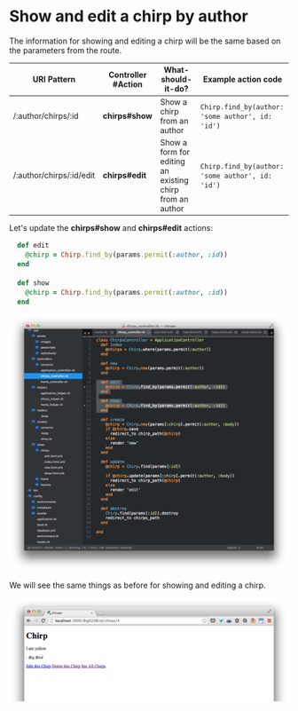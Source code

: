 <!-- Not sure we need this section... -->

# Show and edit a chirp by author

The information for showing and editing a chirp will be the same based on the parameters from the route.

| URI Pattern | Controller #Action | What-should-it-do? | Example action code |
| -- | -- | -- | -- |
| /:author/chirps/:id | **chirps#show** | Show a chirp from an author | `Chirp.find_by(author: 'some author', id: 'id')` |
| /:author/chirps/:id/edit | **chirps#edit** | Show a form for editing an existing chirp from an author | `Chirp.find_by(author: 'some author', id: 'id')` |


Let's update the **chirps#show** and **chirps#edit** actions:

```rb
  def edit
    @chirp = Chirp.find_by(params.permit(:author, :id))
  end

  def show
    @chirp = Chirp.find_by(params.permit(:author, :id))
  end
```

![](../images/sublime_edit_show_by_author.png)

We will see the same things as before for showing and editing a chirp.

![](../images/chrome_show_by_author.png)
